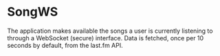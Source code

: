 # SongWS
The application makes available the songs a user is currently listening to through a WebSocket (secure) interface.
Data is fetched, once per 10 seconds by default, from the last.fm API.
